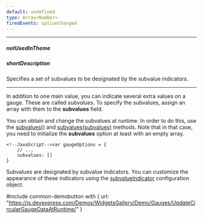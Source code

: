 ```yaml
---
default: undefined
type: Array<Number>
firedEvents: optionChanged
---
```

---
##### notUsedInTheme

##### shortDescription
Specifies a set of subvalues to be designated by the subvalue indicators.

---
In addition to one main value, you can indicate several extra values on a gauge. These are called *subvalues*. To specify the subvalues, assign an array with them to the **subvalues** field.

You can obtain and change the subvalues at runtime. In order to do this, use the [subvalues()](/api-reference/20%20Data%20Visualization%20Widgets/BaseGauge/3%20Methods/subvalues().md '{basewidgetpath}/Methods#subvalues') and [subvalues(subvalues)](/api-reference/20%20Data%20Visualization%20Widgets/BaseGauge/3%20Methods/subvalues(subvalues).md '{basewidgetpath}/Methods#subvaluessubvalues') methods. Note that in that case, you need to initialize the **subvalues** option at least with an empty array.

    <!--JavaScript-->var gaugeOptions = {
        // ...
        subvalues: []    
    }

Subvalues are designated by subvalue indicators. You can customize the appearance of these indicators using the [subvalueIndicator](/api-reference/20%20Data%20Visualization%20Widgets/BaseGauge/5%20Indicator%20Types/CommonIndicator '{basewidgetpath}/Configuration/subvalueIndicator') configuration object.

#include common-demobutton with {
    url: "https://js.devexpress.com/Demos/WidgetsGallery/Demo/Gauges/UpdateCircularGaugeDataAtRuntime/"
}